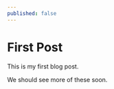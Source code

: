 ```yaml
---
published: false
---
```



# First Post

This is my first blog post.

We should see more of these soon.
